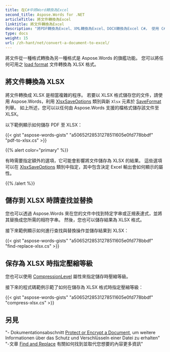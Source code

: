 ```yaml
---
title: 在C#中將Word轉換為Excel
second_title: Aspose.Words for .NET
articleTitle: 將文件轉換為Excel
linktitle: 將文件轉換為Excel
description: "將PDF轉換為Excel、XML轉換為Excel、DOCX轉換為Excel C#。 使用 C# 在各種格式中儲存文件到 XLSX。"
type: docs
weight: 15
url: /zh-hant/net/convert-a-document-to-excel/
---
```


將文件從一種格式轉換為另一種格式是 Aspose.Words 的旗艦功能。 您可以將任何可用之 [load format](https://reference.aspose.com/words/net/aspose.words/loadformat/) 文件轉換為 XLSX 格式。

## 將文件轉換為 XLSX

將文件轉換成 XLSX 是相當複雜的程序。 若要以 XLSX 格式儲存您的文件，請使用 Aspose.Words，利用 [XlsxSaveOptions](https://reference.aspose.com/words/net/aspose.words.saving/xlsxsaveoptions/) 類別與新 `Xlsx` 元素於 [SaveFormat](https://reference.aspose.com/words/net/aspose.words/saveformat/) 列舉。 如上所述，您可以以任何由 Aspose.Words 支援的檔格式儲存該文件至 XLSX。

以下範例顯示如何儲存 PDF 至 XLSX：

{{< gist "aspose-words-gists" "a50652f28531278511605e0fd778bbdf" "pdf-to-xlsx.cs" >}}

{{% alert color="primary" %}}

有時需要指定額外的選項，它可能會影響將文件儲存為 XLSX 的結果。 這些選項可以在 [XlsxSaveOptions](https://reference.aspose.com/words/net/aspose.words.saving/xlsxsaveoptions/) 類別中指定，其中包含決定 Excel 輸出會如何顯示的屬性。

{{% /alert %}}

## 儲存到 XLSX 時請查找並替換

您也可以透過 Aspose.Words 來在您的文件中找到特定字串或正規表達式，並將其替換成您所需的相符字串。 然後，您也可以儲存結果為 XLSX 格式。

接下來範例顯示如何進行查找與替換操作並儲存結果到 XLSX：

{{< gist "aspose-words-gists" "a50652f28531278511605e0fd778bbdf" "find-replace-xlsx.cs" >}}

## 保存為 XLSX 時指定壓縮等級

您也可以使用 [CompressionLevel](https://reference.aspose.com/words/net/aspose.words.saving/xlsxsaveoptions/compressionlevel/) 屬性來指定儲存時壓縮等級。

接下來的程式碼範例示範了如何在儲存為 XLSX 格式時指定壓縮等級：

{{< gist "aspose-words-gists" "a50652f28531278511605e0fd778bbdf" "compress-xlsx.cs" >}}

## 另見

"- Dokumentationsabschnitt [Protect or Encrypt a Document](/words/net/protect-or-encrypt-a-document/), um weitere Informationen über das Schutz und Verschlüsseln einer Datei zu erhalten"
"-文章 [Find and Replace](/words/net/find-and-replace/) 有關如何找到並取代您想要的內容更多資訊"
